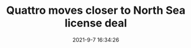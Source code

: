 ---
"title": "Quattro moves closer to North Sea license deal"
"date": "2021-9-7 16:34:26"
"feed_name": "OFFSHOREMAG"
"feed_website": "https://www.offshore-mag.com/"
"feed_rss": "https://www.offshore-mag.com/__rss/website-scheduled-content.xml?input=%7B%22sectionAlias%22%3A%22home%22%7D"
"link": "https://www.offshore-mag.com/regional-reports/north-sea-europe/article/14209861/quattro-energy-moves-closer-to-uk-north-sea-license-deal"
"file": "_posts/2021-9-7-16-34-26_OFFSHOREMAG_5e3c8e913e0f506e5482c2724dcccc602876b422.md"
"accident": "0"
"drilling": "0"
"dead": "0"
"injured": "0"
---